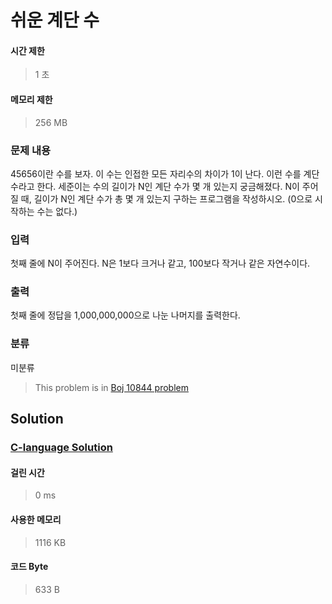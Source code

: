 # 쉬운 계단 수
#### 시간 제한
> 1 초
#### 메모리 제한
> 256 MB
### 문제 내용

45656이란 수를 보자.
이 수는 인접한 모든 자리수의 차이가 1이 난다. 이런 수를 계단 수라고 한다.
세준이는 수의 길이가 N인 계단 수가 몇 개 있는지 궁금해졌다.
N이 주어질 때, 길이가 N인 계단 수가 총 몇 개 있는지 구하는 프로그램을 작성하시오. (0으로 시작하는 수는 없다.)

### 입력

첫째 줄에 N이 주어진다. N은 1보다 크거나 같고, 100보다 작거나 같은 자연수이다.

### 출력

첫째 줄에 정답을 1,000,000,000으로 나눈 나머지를 출력한다.

### 분류
미분류
> This problem is in [Boj 10844 problem](https://www.acmicpc.net/problem/10844)

## Solution
### [C-language Solution](./main.c)
#### 걸린 시간
> 0 ms
#### 사용한 메모리
> 1116 KB
#### 코드 Byte
> 633 B
